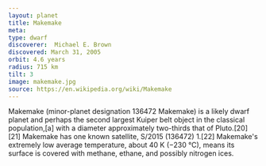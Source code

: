 ```yaml
---
layout: planet
title: Makemake
meta:
type: dwarf
discoverer:  Michael E. Brown
discovered: March 31, 2005
orbit: 4.6 years
radius: 715 km
tilt: 3 
image: makemake.jpg
source: https://en.wikipedia.org/wiki/Makemake
---
```


Makemake (minor-planet designation 136472 Makemake) is a likely dwarf planet and perhaps the second largest Kuiper belt object in the classical population,[a] with a diameter approximately two-thirds that of Pluto.[20][21] Makemake has one known satellite, S/2015 (136472) 1.[22] Makemake's extremely low average temperature, about 40 K (−230 °C), means its surface is covered with methane, ethane, and possibly nitrogen ices.